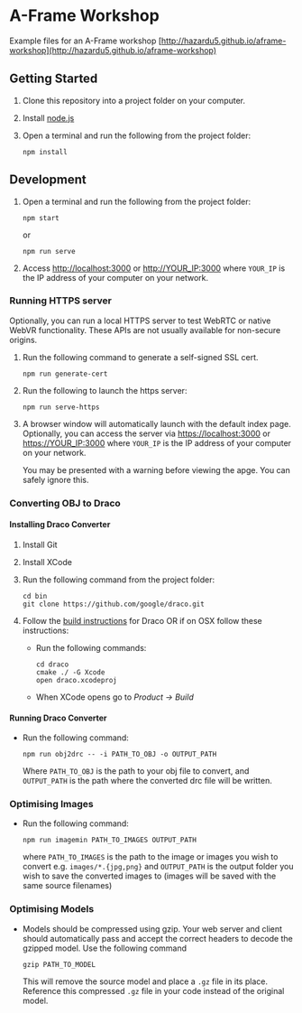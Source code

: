 # A-Frame Workshop

Example files for an A-Frame workshop [http://hazardu5.github.io/aframe-workshop](http://hazardu5.github.io/aframe-workshop)

## Getting Started

1.  Clone this repository into a project folder on your computer.

2.  Install [node.js](https://nodejs.org/en/)

3.  Open a terminal and run the following from the project folder:

    ```
    npm install
    ```

## Development

1.  Open a terminal and run the following from the project folder:

    ```
    npm start
    ```

    or

    ```
    npm run serve
    ```

2.  Access [http://localhost:3000](http://localhost:3000) or [http://YOUR_IP:3000](http://YOUR_IP:3000) where `YOUR_IP`
    is the IP address of your computer on your network.

### Running HTTPS server

Optionally, you can run a local HTTPS server to test WebRTC or native WebVR functionality. These APIs are not usually available for non-secure origins.

1.  Run the following command to generate a self-signed SSL cert.

    ```
    npm run generate-cert
    ```

2.  Run the following to launch the https server:

    ```
    npm run serve-https
    ```

3.  A browser window will automatically launch with the default index page. Optionally, you can access the server via
    [https://localhost:3000](https://localhost:3000) or [https://YOUR_IP:3000](https://YOUR_IP:3000) where `YOUR_IP` is
    the IP address of your computer on your network.

    You may be presented with a warning before viewing the apge. You can safely ignore this.

### Converting OBJ to Draco

#### Installing Draco Converter

1.  Install Git

2.  Install XCode

3.  Run the following command from the project folder:

    ```
    cd bin
    git clone https://github.com/google/draco.git
    ```

4.  Follow the [build instructions](https://github.com/google/draco#building) for Draco OR if on OSX follow these instructions:

    *   Run the following commands:

        ```
        cd draco
        cmake ./ -G Xcode
        open draco.xcodeproj
        ```
    *   When XCode opens go to *Product -> Build*

#### Running Draco Converter

*   Run the following command:

    ```
    npm run obj2drc -- -i PATH_TO_OBJ -o OUTPUT_PATH
    ```

    Where `PATH_TO_OBJ` is the path to your obj file to convert, and `OUTPUT_PATH` is the path where the converted drc
    file will be written.

### Optimising Images

*   Run the following command:

    ```
    npm run imagemin PATH_TO_IMAGES OUTPUT_PATH
    ```

    where `PATH_TO_IMAGES` is the path to the image or images you wish to convert e.g. `images/*.{jpg,png}` and
    `OUTPUT_PATH` is the output folder you wish to save the converted images to (images will be saved with the same
    source filenames)

### Optimising Models

*   Models should be compressed using gzip. Your web server and client should automatically pass and accept the correct
    headers to decode the gzipped model. Use the following command

    ```
    gzip PATH_TO_MODEL
    ```

    This will remove the source model and place a `.gz` file in its place. Reference this compressed `.gz` file in your
    code instead of the original model.